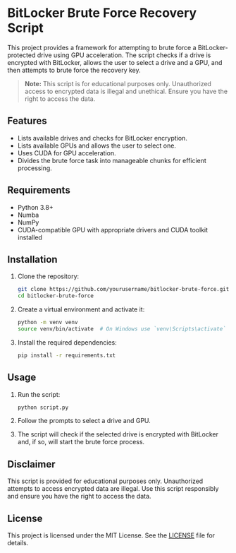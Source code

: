 # BitLocker Brute Force Recovery Script

This project provides a framework for attempting to brute force a BitLocker-protected drive using GPU acceleration. The script checks if a drive is encrypted with BitLocker, allows the user to select a drive and a GPU, and then attempts to brute force the recovery key.

> **Note:** This script is for educational purposes only. Unauthorized access to encrypted data is illegal and unethical. Ensure you have the right to access the data.

## Features

- Lists available drives and checks for BitLocker encryption.
- Lists available GPUs and allows the user to select one.
- Uses CUDA for GPU acceleration.
- Divides the brute force task into manageable chunks for efficient processing.

## Requirements

- Python 3.8+
- Numba
- NumPy
- CUDA-compatible GPU with appropriate drivers and CUDA toolkit installed

## Installation

1. Clone the repository:

    ```bash
    git clone https://github.com/yourusername/bitlocker-brute-force.git
    cd bitlocker-brute-force
    ```

2. Create a virtual environment and activate it:

    ```bash
    python -m venv venv
    source venv/bin/activate  # On Windows use `venv\Scripts\activate`
    ```

3. Install the required dependencies:

    ```bash
    pip install -r requirements.txt
    ```

## Usage

1. Run the script:

    ```bash
    python script.py
    ```

2. Follow the prompts to select a drive and GPU.
3. The script will check if the selected drive is encrypted with BitLocker and, if so, will start the brute force process.

## Disclaimer

This script is provided for educational purposes only. Unauthorized attempts to access encrypted data are illegal. Use this script responsibly and ensure you have the right to access the data.

## License

This project is licensed under the MIT License. See the [LICENSE](LICENSE) file for details.
